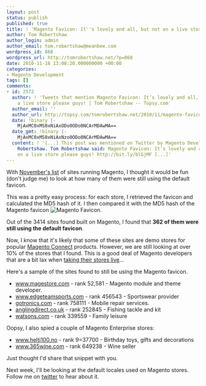 ```yaml
---
layout: post
status: publish
published: true
title: ! 'Magento Favicon: It''s lovely and all, but not on a live store please guys!'
author: Tom Robertshaw
author_login: admin
author_email: tom.robertshaw@meanbee.com
wordpress_id: 868
wordpress_url: http://tomrobertshaw.net/?p=868
date: 2010-11-16 13:08:20.000000000 +00:00
categories:
- Magento Development
tags: []
comments:
- id: 2572
  author: ! 'Tweets that mention Magento Favicon: It’s lovely and all, but not on
    a live store please guys! | Tom Robertshaw -- Topsy.com'
  author_email: ''
  author_url: http://topsy.com/tomrobertshaw.net/2010/11/magento-favicon-its-lovely-and-all-but-not-on-a-live-store-please-guys/?utm_source=pingback&amp;utm_campaign=L2
  date: !binary |-
    MjAxMC0xMS0xNiAxODo0ODo0NCArMDAwMA==
  date_gmt: !binary |-
    MjAxMC0xMS0xNiAxNzo0ODo0NCArMDAwMA==
  content: ! '[...] This post was mentioned on Twitter by Magento Developers, Tom
    Robertshaw. Tom Robertshaw said: Magento Favicon: It’s lovely and all, but not
    on a live store please guys! http://bit.ly/blGjMF [...]'
---
```

With <a href="2010/11/magento-tops-ecommerce-market-share-november-2010/">November's list</a> of sites running Magento, I thought it would be fun (don't judge me) to look at how many of them were still using the default favicon.

This was a pretty easy process: for each store, I retrieved the favicon and calculated the MD5 hash of it.  I then compared it with the MD5 hash of the Magento favicon <img style="display:inline; margin:0;" src="/img/2010/11/favicon.ico" alt="Magento Favicon" title="Magento Favicon" />.

Out of the 3414 sites found built on Magento, I found that <strong>362 of them were still using the default favicon</strong>.   

Now, I know that it's likely that some of these sites are demo stores for popular <a href="http://www.magentocommerce.com/magento-connect">Magento Connect</a> products.  However, we are still looking at over 10% of the stores that I found.  This is a good deal of Magento developers that are a bit lax when <a href="2010/09/37-point-magento-pre-launch-checklist/">taking their stores live</a>...

Here's a sample of the sites found to still be using the Magento favicon.

<ul><li><a href="http://www.magestore.com">www.magestore.com</a> - rank 52,581 - Magento module and theme developer.</li>
   <li><a href="http://www.edgeteamsports.com">www.edgeteamsports.com</a> - rank 456543 - Sportswear provider</li>
    <li><a href="http://gotronics.com">gotronics.com</a> - rank 758111 - Mobile repair services.</li>
     <li><a href="http://anglingdirect.co.uk">anglingdirect.co.uk</a> - rank 252845 - Fishing tackle and kit</li>
     <li><a href="http://watsons.com/">watsons.com</a> - rank 339559 - Family leisure</li>
</ul>

Oopsy, I also spied a couple of Magento Enterprise stores:

<ul>
    <li><a href="http://www.helti100.no">www.helti100.no</a> - rank 9=37700 - Birthday toys, gifts and decorations</li>
    <li><a href="http://www.365wine.com">www.365wine.com</a> - rank 649238 - Wine seller</li>
</ul>

Just thought I'd share that snippet with you.

Next week, I'll be looking at the default locales used on Magento stores.  Follow me on <a href="http://www.twitter.com/bobbyshaw">twitter</a> to hear about it.
